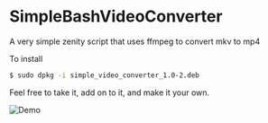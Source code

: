 # SimpleBashVideoConverter
A very simple zenity script that uses ffmpeg to convert mkv to mp4 

To install
```.sh
$ sudo dpkg -i simple_video_converter_1.0-2.deb
```

Feel free to take it, add on to it, and make it your own. 


![Demo](https://github.com/Her0Zer0/SimpleBashVideoConverter/blob/master/demo.gif)
